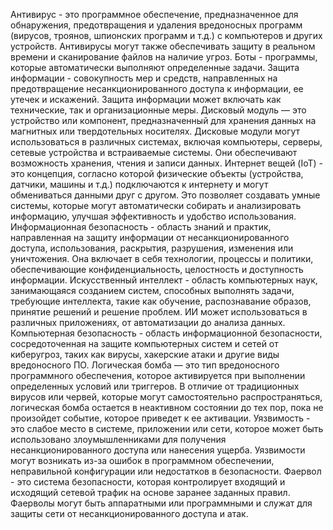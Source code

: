 Антивирус - это программное обеспечение, предназначенное для обнаружения, предотвращения и удаления вредоносных программ (вирусов, троянов, шпионских программ и т.д.) с компьютеров и других устройств. Антивирусы могут также обеспечивать защиту в реальном времени и сканирование файлов на наличие угроз.
Боты - программы, которые автоматически выполняют определенные задачи.
Защита информации - совокупность мер и средств, направленных на предотвращение несанкционированного доступа к информации, ее утечек и искажений. Защита информации может включать как технические, так и организационные меры.
Дисковый модуль — это устройство или компонент, предназначенный для хранения данных на магнитных или твердотельных носителях. Дисковые модули могут использоваться в различных системах, включая компьютеры, серверы, сетевые устройства и встраиваемые системы. Они обеспечивают возможность хранения, чтения и записи данных.
Интернет вещей (IoT) - это концепция, согласно которой физические объекты (устройства, датчики, машины и т.д.) подключаются к интернету и могут обмениваться данными друг с другом. Это позволяет создавать умные системы, которые могут автоматически собирать и анализировать информацию, улучшая эффективность и удобство использования.
Информационная безопасность - область знаний и практик, направленная на защиту информации от несанкционированного доступа, использования, раскрытия, разрушения, изменения или уничтожения. Она включает в себя технологии, процессы и политики, обеспечивающие конфиденциальность, целостность и доступность информации.
Искусственный интеллект - область компьютерных наук, занимающаяся созданием систем, способных выполнять задачи, требующие интеллекта, такие как обучение, распознавание образов, принятие решений и решение проблем. ИИ может использоваться в различных приложениях, от автоматизации до анализа данных.
Компьютерная безопасность - область информационной безопасности, сосредоточенная на защите компьютерных систем и сетей от киберугроз, таких как вирусы, хакерские атаки и другие виды вредоносного ПО.
Логическая бомба — это тип вредоносного программного обеспечения, которое активируется при выполнении определенных условий или триггеров. В отличие от традиционных вирусов или червей, которые могут самостоятельно распространяться, логическая бомба остается в неактивном состоянии до тех пор, пока не произойдет событие, которое приведет к ее активации.
Уязвимость - это слабое место в системе, приложении или сети, которое может быть использовано злоумышленниками для получения несанкционированного доступа или нанесения ущерба. Уязвимости могут возникать из-за ошибок в программном обеспечении, неправильной конфигурации или недостатков в безопасности.
Фаервол - это система безопасности, которая контролирует входящий и исходящий сетевой трафик на основе заранее заданных правил. Фаерволы могут быть аппаратными или программными и служат для защиты сети от несанкционированного доступа и атак.
